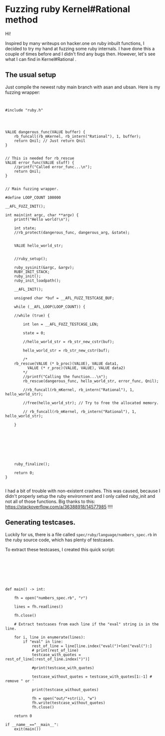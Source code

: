 
# Fuzzing ruby Kernel#Rational method

Hi!

Inspired by many writeups on hacker.one on ruby inbuilt functions, I decided to try my hand at fuzzing some ruby internals. I have done this a couple of times before and I didn't find any bugs then. However, let's see what I can find in Kernel#Rational .

## The usual setup

Just compile the newest ruby main branch with asan and ubsan. Here is my fuzzing wrapper:

```


#include "ruby.h"




VALUE dangerous_func(VALUE buffer) {
	rb_funcall(rb_mKernel, rb_intern("Rational"), 1, buffer);
	return Qnil; // Just return Qnil
}


// This is needed for rb_rescue
VALUE error_func(VALUE stuff) {
	//printf("Called error_func...\n");
	return Qnil;
}


// Main fuzzing wrapper.

#define LOOP_COUNT 100000

__AFL_FUZZ_INIT();

int main(int argc, char **argv) {
	printf("Hello world!\n");

	int state;
	//rb_protect(dangerous_func, dangerous_arg, &state);


	VALUE hello_world_str;


	//ruby_setup();

	ruby_sysinit(&argc, &argv);
	RUBY_INIT_STACK;
	ruby_init();
	ruby_init_loadpath();

	__AFL_INIT();

	unsigned char *buf = __AFL_FUZZ_TESTCASE_BUF;

	while (__AFL_LOOP(LOOP_COUNT)) {

	//while (true) {

		int len = __AFL_FUZZ_TESTCASE_LEN;

		state = 0;

		//hello_world_str = rb_str_new_cstr(buf);

		hello_world_str = rb_str_new_cstr(buf);

		/*
	rb_rescue(VALUE (* b_proc)(VALUE), VALUE data1,
          VALUE (* r_proc)(VALUE, VALUE), VALUE data2)
		*/
		//printf("Calling the function...\n");
		rb_rescue(dangerous_func, hello_world_str, error_func, Qnil);

		//rb_funcall(rb_mKernel, rb_intern("Rational"), 1, hello_world_str);

		//free(hello_world_str); // Try to free the allocated memory.

		// rb_funcall(rb_mKernel, rb_intern("Rational"), 1, hello_world_str);

	}

	






	ruby_finalize();

	return 0;
}


```

I had a bit of trouble with non-existent crashes. This was caused, because I didn't properly setup the ruby environment and I only called ruby_init and not all of those functions. Big thanks to this: https://stackoverflow.com/a/36388918/14577985 !!!!

## Generating testcases.

Luckily for us, there is a file called `spec/ruby/language/numbers_spec.rb` in the ruby source code, which has plenty of testcases.

To extract these testcases, I created this quick script:

```







def main() -> int:

	fh = open("numbers_spec.rb", "r")

	lines = fh.readlines()

	fh.close()

	# Extract testcases from each line if the "eval" string is in the line.

	for i, line in enumerate(lines):
		if "eval" in line:
			rest_of_line = line[line.index("eval(")+len("eval("):]
			# print(rest_of_line)
			testcase_with_quotes = rest_of_line[:rest_of_line.index(")")]

			#print(testcase_with_quotes)

			testcase_without_quotes = testcase_with_quotes[1:-1] # remove " or '

			print(testcase_without_quotes)

			fh = open("out/"+str(i), "w")
			fh.write(testcase_without_quotes)
			fh.close()

	return 0

if __name__=="__main__":
	exit(main())


```
















